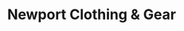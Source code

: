 ---
title: "Newport Clothing & Gear"
url: /port-clinton/newport-clothing-and-gear/
shop: clothes
---